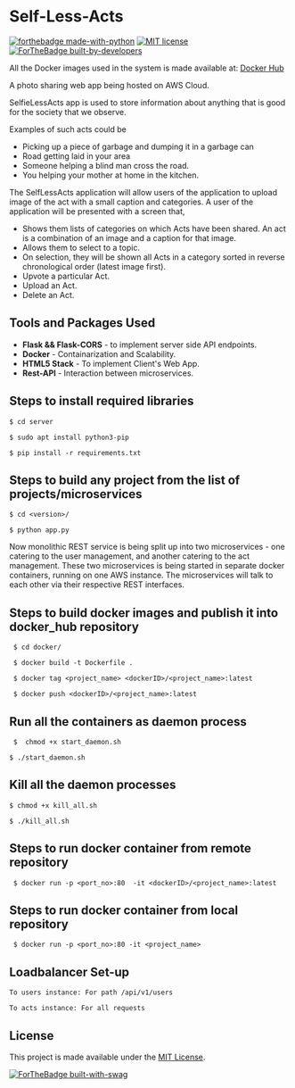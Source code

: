# Self-Less-Acts

[![forthebadge made-with-python](http://ForTheBadge.com/images/badges/made-with-python.svg)](https://www.python.org/)
[![MIT license](https://img.shields.io/badge/License-MIT-blue.svg)](https://lbesson.mit-license.org/)
[![ForTheBadge built-by-developers](http://ForTheBadge.com/images/badges/built-by-developers.svg)](https://github.com/craterkamath)

All the Docker images used in the system is made available at: [Docker Hub](<https://hub.docker.com/u/craterkamath>)

A photo sharing web app being hosted on AWS Cloud.

SelfieLessActs app is used to store information about anything that is good for the society that we observe.

Examples of such acts could be
- Picking up a piece of garbage and dumping it in a garbage can
- Road getting laid in your area
- Someone helping a blind man cross the road.
- You helping your mother at home in the kitchen.

The SelfLessActs application will allow users of the application to upload image of the act with a small caption and categories. A user of the application will be presented with a screen that,
- Shows them lists of categories on which Acts have been shared. An act is a combination of an image and a caption for that image.
- Allows them to select to a topic.
- On selection, they will be shown all Acts in a category sorted in reverse chronological order (latest image first).
- Upvote a particular Act.
- Upload an Act.
- Delete an Act.

## Tools and Packages Used
- **Flask && Flask-CORS** - to implement server side API endpoints.
- **Docker** - Containarization and Scalability.
- **HTML5 Stack** - To implement Client's Web App.
- **Rest-API** - Interaction between microservices.

## Steps to install required libraries
```$ cd server```

```$ sudo apt install python3-pip```

```$ pip install -r requirements.txt```

## Steps to build any project from the list of projects/microservices
```$ cd <version>/```

```$ python app.py```

Now monolithic REST service is being split up into two microservices - one catering to the user management, and another catering to the act management. These two microservices is being started in separate docker containers, running on one AWS instance. The microservices will talk to each other via their respective REST interfaces.

## Steps to build docker images and publish it into docker_hub repository
``` $ cd docker/```

``` $ docker build -t Dockerfile .```

``` $ docker tag <project_name> <dockerID>/<project_name>:latest```

``` $ docker push <dockerID>/<project_name>:latest```

## Run all the containers as daemon process 

``` $  chmod +x start_daemon.sh```

```$ ./start_daemon.sh```

## Kill all the daemon processes

```$ chmod +x kill_all.sh```

```$ ./kill_all.sh```

## Steps to run docker container from remote repository  
``` $ docker run -p <port_no>:80  -it <dockerID>/<project_name>:latest```

## Steps to run docker container from local repository
``` $ docker run -p <port_no>:80 -it <project_name>```

## Loadbalancer Set-up

```To users instance: For path /api/v1/users```

```To acts instance: For all requests``` 

## License

This project is made available under the [MIT License](http://www.opensource.org/licenses/mit-license.php).

[![ForTheBadge built-with-swag](http://ForTheBadge.com/images/badges/built-with-swag.svg)](https://github.com/craterkamath)